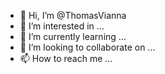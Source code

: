 - 👋 Hi, I’m @ThomasVianna
- 👀 I’m interested in ...
- 🌱 I’m currently learning ...
- 💞️ I’m looking to collaborate on ...
- 📫 How to reach me ...

<!---
ThomasVianna/ThomasVianna is a ✨ special ✨ repository because its `README.md` (this file) appears on your GitHub profile.
You can click the Preview link to take a look at your changes.
--->
